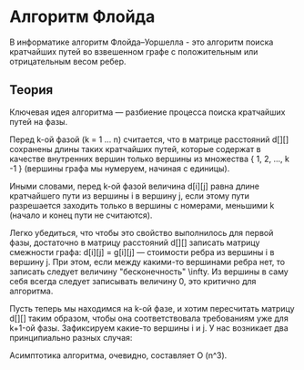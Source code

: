 # Алгоритм Флойда

В информатике алгоритм Флойда–Уоршелла - это алгоритм поиска кратчайших путей во взвешенном графе с положительным или отрицательным весом ребер.

## Теория

Ключевая идея алгоритма — разбиение процесса поиска кратчайших путей на фазы.

Перед k-ой фазой (k = 1 ... n) считается, что в матрице расстояний d[][] сохранены длины таких кратчайших путей, которые содержат в качестве внутренних вершин только вершины из множества { 1, 2, ..., k -1 } (вершины графа мы нумеруем, начиная с единицы).

Иными словами, перед k-ой фазой величина d[i][j] равна длине кратчайшего пути из вершины i в вершину j, если этому пути разрешается заходить только в вершины с номерами, меньшими k (начало и конец пути не считаются).

Легко убедиться, что чтобы это свойство выполнилось для первой фазы, достаточно в матрицу расстояний d[][] записать матрицу смежности графа: d[i][j] = g[i][j] — стоимости ребра из вершины i в вершину j. При этом, если между какими-то вершинами ребра нет, то записать следует величину "бесконечность" \infty. Из вершины в саму себя всегда следует записывать величину 0, это критично для алгоритма.

Пусть теперь мы находимся на k-ой фазе, и хотим пересчитать матрицу d[][] таким образом, чтобы она соответствовала требованиям уже для k+1-ой фазы. Зафиксируем какие-то вершины i и j. У нас возникает два принципиально разных случая:

Асимптотика алгоритма, очевидно, составляет O (n^3).
